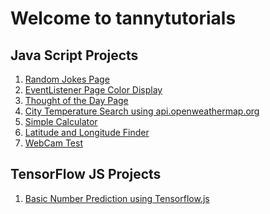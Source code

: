 # Welcome to tannytutorials

## Java Script Projects

1) [Random Jokes Page](https://tanmoy1999.github.io/tannytutorials/index1.html)<br  />
2) [EventListener Page Color Display](https://tanmoy1999.github.io/tannytutorials/eventListener.html)<br  />
3) [Thought of the Day Page](https://tanmoy1999.github.io/tannytutorials/thoughtOfTheDay.html)<br  />
4) [City Temperature Search using api.openweathermap.org](https://tanmoy1999.github.io/tannytutorials/cityTemp.html)<br  />
5) [Simple Calculator](https://tanmoy1999.github.io/tannytutorials/simpleCalculator.html)<br  />
6) [Latitude and Longitude Finder](https://tanmoy1999.github.io/tannytutorials/latlong.html)<br  />
7) [WebCam Test](https://tanmoy1999.github.io/tannytutorials/WebcamTest.html)<br  />

## TensorFlow JS Projects

1) [Basic Number Prediction using Tensorflow.js](https://tanmoy1999.github.io/tannytutorials/tfjs/basic_tfjs.html)

